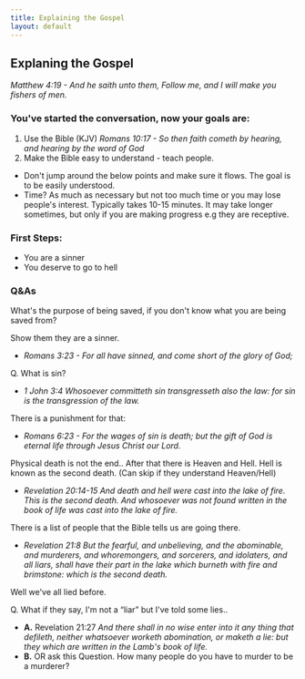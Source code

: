 ```yaml
---
title: Explaining the Gospel
layout: default
---
```


## Explaning the Gospel 
*Matthew 4:19 - And he saith unto them, Follow me, and I will make you fishers of men.*

### You've started the conversation, now your goals are:
1. Use the Bible (KJV)
    _Romans 10:17 - So then faith cometh by hearing, and hearing by the word of God_
2. Make the Bible easy to understand - teach people. 
* Don't jump around the below points and make sure it flows. The goal is to be easily understood. 
* Time? As much as necessary but not too much time or you may lose people's interest. Typically takes 10-15 minutes. It may take longer sometimes, but only if you are making progress e.g they are receptive. 

### First Steps:
* You are a sinner
* You deserve to go to hell

### Q&As
What's the purpose of being saved, if you don't know what you are being saved from?

Show them they are a sinner. 
* _Romans 3:23 - For all have sinned, and come short of the glory of God;_
       
Q. What is sin?
* _1 John 3:4 Whosoever committeth sin transgresseth also the law: for sin is the transgression of the law._

There is a punishment for that:
* _Romans 6:23 - For the wages of sin is death; but the gift of God is eternal life through Jesus Christ our Lord._

Physical death is not the end.. After that there is Heaven and Hell. Hell is known as the second death. (Can skip if they understand Heaven/Hell)
* _Revelation 20:14-15 And death and hell were cast into the lake of fire. This is the second death. And whosoever was not found written in the book of life was cast into the lake of fire._

There is a list of people that the Bible tells us are going there. 
* _Revelation 21:8 But the fearful, and unbelieving, and the abominable, and murderers, and whoremongers, and sorcerers, and idolaters, and all liars, shall have their part in the lake which burneth with fire and brimstone: which is the second death._

Well we've all lied before. 

Q. What if they say, I'm not a “liar” but I've told some lies.. 
  * **A.** Revelation 21:27 _And there shall in no wise enter into it any thing that defileth, neither whatsoever worketh abomination, or maketh a lie: but they which are written in the Lamb's book of life._
  * **B.** OR ask this Question. How many people do you have to murder to be a murderer? 


